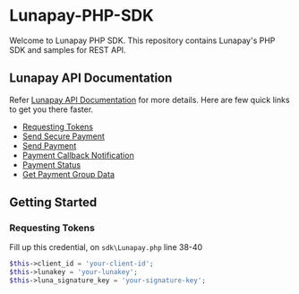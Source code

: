 # Lunapay-PHP-SDK
Welcome to Lunapay PHP SDK. This repository contains Lunapay's PHP SDK and samples for REST API.

## Lunapay API Documentation
Refer [Lunapay API Documentation](https://docs.lunapay.com/) for more details. Here are few quick links to get you there faster.

* [Requesting Tokens](https://docs.lunapay.com/doc/token)
* [Send Secure Payment](https://docs.lunapay.com/doc/payment/secure)
* [Send Payment](https://docs.lunapay.com/doc/payment/normal)
* [Payment Callback Notification](https://docs.lunapay.com/doc/payment/callback)
* [Payment Status](https://docs.lunapay.com/doc/paymentstatus)
* [Get Payment Group Data](https://docs.lunapay.com/doc/paymentGroup/data)

## Getting Started
### Requesting Tokens
Fill up this credential, on ```sdk\Lunapay.php``` line 38-40
```php
$this->client_id = 'your-client-id'; 
$this->lunakey = 'your-lunakey';
$this->luna_signature_key = 'your-signature-key';

``` 

